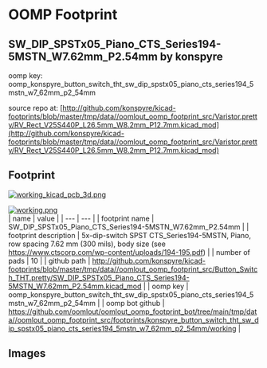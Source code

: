 # OOMP Footprint  
## SW_DIP_SPSTx05_Piano_CTS_Series194-5MSTN_W7.62mm_P2.54mm  by konspyre  
  
oomp key: oomp_konspyre_button_switch_tht_sw_dip_spstx05_piano_cts_series194_5mstn_w7_62mm_p2_54mm  
  
source repo at: [http://github.com/konspyre/kicad-footprints/blob/master/tmp/data//oomlout_oomp_footprint_src/Varistor.pretty/RV_Rect_V25S440P_L26.5mm_W8.2mm_P12.7mm.kicad_mod](http://github.com/konspyre/kicad-footprints/blob/master/tmp/data//oomlout_oomp_footprint_src/Varistor.pretty/RV_Rect_V25S440P_L26.5mm_W8.2mm_P12.7mm.kicad_mod)  
## Footprint  
  
[![working_kicad_pcb_3d.png](working_kicad_pcb_3d_600.png)](working_kicad_pcb_3d.png)  
  
[![working.png](working_600.png)](working.png)  
| name | value | 
| --- | --- | 
| footprint name | SW_DIP_SPSTx05_Piano_CTS_Series194-5MSTN_W7.62mm_P2.54mm | 
| footprint description | 5x-dip-switch SPST CTS_Series194-5MSTN, Piano, row spacing 7.62 mm (300 mils), body size  (see https://www.ctscorp.com/wp-content/uploads/194-195.pdf) | 
| number of pads | 10 | 
| github path | http://github.com/konspyre/kicad-footprints/blob/master/tmp/data//oomlout_oomp_footprint_src/Button_Switch_THT.pretty/SW_DIP_SPSTx05_Piano_CTS_Series194-5MSTN_W7.62mm_P2.54mm.kicad_mod | 
| oomp key | oomp_konspyre_button_switch_tht_sw_dip_spstx05_piano_cts_series194_5mstn_w7_62mm_p2_54mm | 
| oomp bot github | https://github.com/oomlout/oomlout_oomp_footprint_bot/tree/main/tmp/data//oomlout_oomp_footprint_src/footprints/konspyre_button_switch_tht_sw_dip_spstx05_piano_cts_series194_5mstn_w7_62mm_p2_54mm/working | 
## Images  
